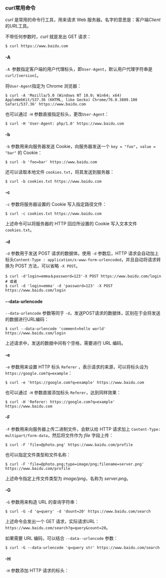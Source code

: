 ### curl常用命令

*curl* 是常用的命令行工具，用来请求 Web 服务器。名字的意思是：客户端*Client*的*URL*工具。

不带任何参数时，*curl* 就是发出 GET 请求：

```shell
$ curl https://www.baidu.com
```

#### -A

`-A `参数指定客户端的用户代理标头，即`User-Agent`，默认用户代理字符串是 `curl/[version]`。

将`User-Agent`指定为 Chrome 浏览器：

```shell
$ curl -A 'Mozilla/5.0 (Windows NT 10.0; Win64; x64) AppleWebKit/537.36 (KHTML, like Gecko) Chrome/76.0.3809.100 Safari/537.36' https://www.baidu.com
```

也可以通过 `-H` 参数直接指定标头，更改`User-Agent`：

```shell
$ curl -H 'User-Agent: php/1.0' https://www.baidu.com
```

#### -b

`-b` 参数用来向服务器发送 Cookie，向服务器发送一个 `key = "foo"`，`value = "bar"` 的 Cookie：

```shell
$ curl -b 'foo=bar' https://www.baidu.com
```

还可以读取本地文件 `cookies.txt`，将其发送到服务器：

```shell
$ curl -b cookies.txt https://www.baidu.com
```

#### -c

`-c` 参数将服务器设置的 Cookie 写入指定路径文件：

```shell
$ curl -c cookies.txt https://www.baidu.com
```

上述命令可以将服务器的 HTTP 回应所设置的 Cookie 写入文本文件 `cookies.txt`。

#### -d

`-d` 参数用于发送 POST 请求的数据体。使用 `-d` 参数后，HTTP 请求会自动加上标头`Content-Type : application/x-www-form-urlencoded`，并且自动将请求转换为 POST 方法，可以省略 `-X POST`。

```shell
$ curl -d'login=emma＆password=123'-X POST https://www.baidu.com/login
# 或者
$ curl -d 'login=emma' -d 'password=123' -X POST  https://www.baidu.com/login
```

#### --data-urlencode

`--data-urlencode`  参数等同于 `-d`，发送POST请求的数据体，区别在于会将发送的数据进行URL编码：

```shell
$ curl --data-urlencode 'comment=hello world' https://www.baidu.com/login
```

上述请求中，发送的数据中间有个空格，需要进行 URL 编码。

#### -e

`-e` 参数用来设置 HTTP 标头 `Referer` ，表示请求的来源，可以将标头设为`https://google.com?q=example`：

```shell
$ curl -e 'https://google.com?q=example' https://www.baidu.com
```

也可以通过 `-H` 参数直接添加标头 `Referer`，达到同样效果：

```shell
$ curl -H 'Referer: https://google.com?q=example' https://www.baidu.com
```

#### -F

`-F` 参数用来向服务器上传二进制文件，会默认给 HTTP 请求加上 `Content-Type: multipart/form-data`，然后将文件作为 *file* 字段上传：

```shell
$ curl -F 'file=@photo.png' https://www.baidu.com/profile
```

也可以指定文件类型和文件名称：

```shell
$ curl -F 'file=@photo.png;type=image/png;filename=server.png' https://www.baidu.com/profile
```

上述命令指定上传文件类型为 *image/png*，名称为 *server.png*。

#### -G

`-G` 参数用来构造 URL 的查询字符串：

```shell
$ curl -G -d 'q=query' -d 'dount=20' https://www.baidu.com/search
```

上述命令会发出一个 GET 请求，实际请求URL：`https://www.baidu.com/search?q=query&count=20`。

如果需要 URL 编码，可以结合 `--data--urlencode` 参数：

```shell
$ curl -G --data-urlencode 'q=query str' https://www.baidu.com/search
```

#### -H

`-H` 参数添加 HTTP 请求的标头：



























